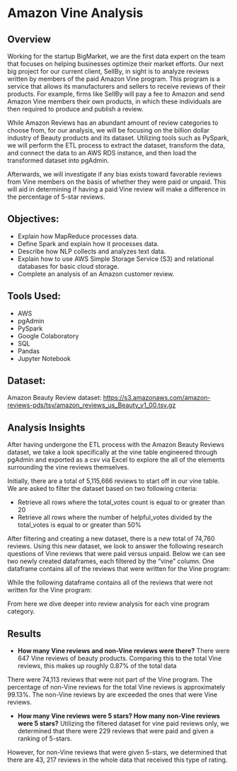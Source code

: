 # Amazon Vine Analysis
## Overview

Working for the startup BigMarket, we are the first data expert on the team that focuses on helping businesses optimize their market efforts. Our next big project for our current client, SellBy, in sight is to analyze reviews written by members of the paid Amazon Vine program. This program is a service that allows its manufacturers and sellers to receive reviews of their products. For example, firms like SellBy will pay a fee to Amazon and send Amazon Vine members their own products, in which these individuals are then required to produce and publish a review. 

While Amazon Reviews has an abundant amount of review categories to choose from, for our analysis, we will be focusing on the billion dollar industry of Beauty products and its dataset. Utilizing tools such as PySpark, we will perform the ETL process to extract the dataset, transform the data, and connect the data to an AWS RDS instance, and then load the transformed dataset into pgAdmin. 

Afterwards, we will investigate if any bias exists toward favorable reviews from Vine members on the basis of whether they were paid or unpaid. This will aid in determining if having a paid Vine review will make a difference in the percentage of 5-star reviews. 

## Objectives: 
- Explain how MapReduce processes data.
- Define Spark and explain how it processes data.
- Describe how NLP collects and analyzes text data.
- Explain how to use AWS Simple Storage Service (S3) and relational databases for basic cloud storage.
- Complete an analysis of an Amazon customer review.

## Tools Used:
- AWS
- pgAdmin
- PySpark
- Google Colaboratory
- SQL
- Pandas
- Jupyter Notebook

## Dataset:
Amazon Beauty Review dataset: https://s3.amazonaws.com/amazon-reviews-pds/tsv/amazon_reviews_us_Beauty_v1_00.tsv.gz

## Analysis Insights
After having undergone the ETL process with the Amazon Beauty Reviews dataset, we take a look specifically at the vine table engineered through pgAdmin and exported as a csv via Excel to explore the all of the elements surrounding the vine reviews themselves. 

Initially, there are a total of 5,115,666 reviews to start off in our vine table. We are asked to filter the dataset based on two following criteria:
- Retrieve all rows where the total_votes count is equal to or greater than 20
- Retrieve all rows where the number of helpful_votes divided by the total_votes is equal to or greater than 50%

After filtering and creating a new dataset, there is a new total of 74,760 reviews. Using this new dataset, we look to answer the following research questions of Vine reviews that were paid versus unpaid. Below we can see two newly created dataframes, each filtered by the “vine” column. One dataframe contains all of the reviews that were written for the Vine program:


While the following dataframe contains all of the reviews that were not written for the Vine program:

From here we dive deeper into review analysis for each vine program category.

## Results
- **How many Vine reviews and non-Vine reviews were there?**
There were 647 Vine reviews of beauty products. Comparing this to the total Vine reviews, this makes up roughly 0.87% of the total data

There were 74,113 reviews that were not part of the Vine program. The percentage of non-Vine reviews for the total Vine reviews is approximately 99.13%. The non-Vine reviews by are exceeded the ones that were Vine reviews. 

- **How many Vine reviews were 5 stars? How many non-Vine reviews were 5 stars?** 
Utilizing the filtered dataset for vine paid reviews only, we determined that there were 229 reviews that were paid and given a ranking of 5-stars. 

However, for non-Vine reviews that were given 5-stars, we determined that there are 43, 217 reviews in the whole data that received this type of rating. 
